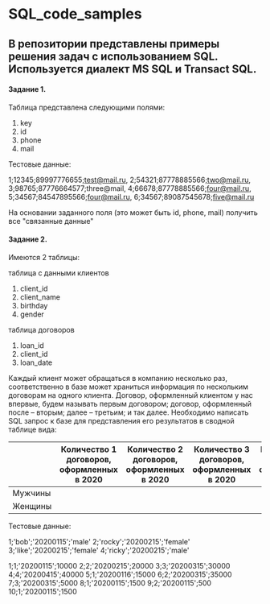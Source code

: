 # SQL_code_samples

## В репозитории представлены примеры решения задач с использованием SQL. Используется диалект MS SQL и Transact SQL.

#### Задание 1.

Таблица представлена следующими полями:
1) key
2) id
3) phone
4) mail

Тестовые данные:

1;12345;89997776655;test@mail.ru,
2;54321;87778885566;two@mail.ru,
3;98765;87776664577;three@mail,
4;66678;87778885566;four@mail.ru,
5;34567;84547895566;four@mail.ru,
6;34567;89087545678;five@mail.ru

На основании заданного поля (это может быть id, phone, mail) получить все "связанные данные"

#### Задание 2.

Имеются 2 таблицы:

таблица с данными клиентов

1) client_id
2) client_name
3) birthday
4) gender

таблица договоров

1) loan_id
2) client_id
3) loan_date

Каждый клиент может обращаться в компанию несколько раз, соответственно в базе может храниться информация по нескольким договорам на одного клиента.
Договор, оформленный клиентом у нас впервые, будем называть первым договором; договор, оформленный после – вторым; далее – третьим; и так далее.
Необходимо написать SQL запрос к базе для представления его результатов в сводной таблице вида:

|     | Количество 1 договоров, оформленных в 2020 | Количество 2 договоров, оформленных в 2020 | Количество 3 договоров, оформленных в 2020 | Количество 4 договоров, оформленных в 2020 | ... |
| --- | ------------------------------------------ | ------------------------------------------ | ------------------------------------------ | ------------------------------------------ |:---:|
|Мужчины| | | | | |
|Женщины| | | | | |

Тестовые данные:

1;'bob';'20200115';'male'
2;'rocky';'20200215';'female'
3;'like';'20200215';'female'
4;'ricky';'20200215';'male'

1;1;'20200115';10000
2;2;'20200215';20000
3;3;'20200315';30000
4;4;'20200415';40000
5;1;'20200116';15000
6;2;'20200315';35000
7;3;'20200315';5000
8;1;'20200115';1500
9;2;'20200115';500
10;1;'20200115';1500

